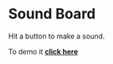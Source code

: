 # Sound Board

Hit a button to make a sound. 

To demo it **[click here](https://paulcostanza.github.io/sound-board/)**
